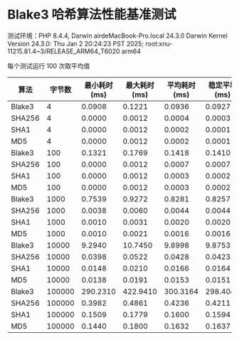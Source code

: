 # Blake3 哈希算法性能基准测试

测试环境：PHP 8.4.4, Darwin airdeMacBook-Pro.local 24.3.0 Darwin Kernel Version 24.3.0: Thu Jan  2 20:24:23 PST 2025; root:xnu-11215.81.4~3/RELEASE_ARM64_T6020 arm64

每个测试运行 100 次取平均值

| 算法 | 字节数 | 最小耗时(ms) | 最大耗时(ms) | 平均耗时(ms) | 稳定平均(ms) |
| --- | --- | --- | --- | --- | --- |
| Blake3 | 4 | 0.0908 | 0.1221 | 0.0936 | 0.0927 |
| SHA256 | 4 | 0.0000 | 0.0012 | 0.0004 | 0.0003 |
| SHA1 | 4 | 0.0000 | 0.0012 | 0.0002 | 0.0001 |
| MD5 | 4 | 0.0000 | 0.0012 | 0.0002 | 0.0001 |
| Blake3 | 100 | 0.1321 | 0.1769 | 0.1418 | 0.1410 |
| SHA256 | 100 | 0.0000 | 0.0012 | 0.0007 | 0.0007 |
| SHA1 | 100 | 0.0000 | 0.0012 | 0.0003 | 0.0002 |
| MD5 | 100 | 0.0000 | 0.0012 | 0.0003 | 0.0002 |
| Blake3 | 1000 | 0.7539 | 0.9272 | 0.8281 | 0.8257 |
| SHA256 | 1000 | 0.0038 | 0.0060 | 0.0044 | 0.0044 |
| SHA1 | 1000 | 0.0010 | 0.0031 | 0.0020 | 0.0020 |
| MD5 | 1000 | 0.0010 | 0.0021 | 0.0016 | 0.0016 |
| Blake3 | 10000 | 9.2940 | 10.7450 | 9.8998 | 9.8753 |
| SHA256 | 10000 | 0.0398 | 0.0522 | 0.0428 | 0.0423 |
| SHA1 | 10000 | 0.0148 | 0.0210 | 0.0166 | 0.0164 |
| MD5 | 10000 | 0.0138 | 0.0191 | 0.0153 | 0.0151 |
| Blake3 | 100000 | 290.2310 | 422.9410 | 300.3164 | 298.4042 |
| SHA256 | 100000 | 0.3982 | 0.4861 | 0.4236 | 0.4211 |
| SHA1 | 100000 | 0.1509 | 0.1779 | 0.1600 | 0.1594 |
| MD5 | 100000 | 0.1440 | 0.1800 | 0.1632 | 0.1637 |
